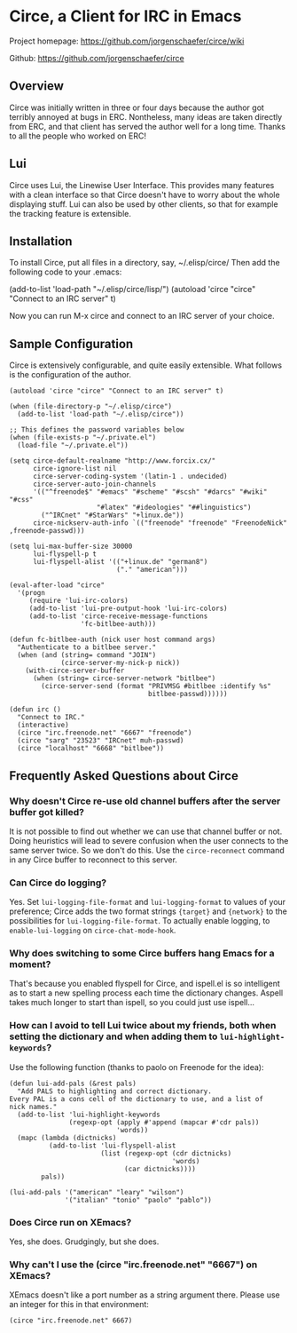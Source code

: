 # Circe, a Client for IRC in Emacs

Project homepage: https://github.com/jorgenschaefer/circe/wiki

Github: https://github.com/jorgenschaefer/circe


## Overview

Circe was initially written in three or four days because the author
got terribly annoyed at bugs in ERC. Nontheless, many ideas are taken
directly from ERC, and that client has served the author well for a
long time. Thanks to all the people who worked on ERC!


## Lui

Circe uses Lui, the Linewise User Interface. This provides many
features with a clean interface so that Circe doesn't have to worry
about the whole displaying stuff. Lui can also be used by other
clients, so that for example the tracking feature is extensible.


## Installation

To install Circe, put all files in a directory, say, ~/.elisp/circe/
Then add the following code to your .emacs:

  (add-to-list 'load-path "~/.elisp/circe/lisp/")
  (autoload 'circe "circe" "Connect to an IRC server" t)

Now you can run M-x circe and connect to an IRC server of your choice.


## Sample Configuration

Circe is extensively configurable, and quite easily extensible. What
follows is the configuration of the author.


```Lisp
(autoload 'circe "circe" "Connect to an IRC server" t)

(when (file-directory-p "~/.elisp/circe")
  (add-to-list 'load-path "~/.elisp/circe"))

;; This defines the password variables below
(when (file-exists-p "~/.private.el")
  (load-file "~/.private.el"))

(setq circe-default-realname "http://www.forcix.cx/"
      circe-ignore-list nil
      circe-server-coding-system '(latin-1 . undecided)
      circe-server-auto-join-channels
      '(("^freenode$" "#emacs" "#scheme" "#scsh" "#darcs" "#wiki" "#css"
                      "#latex" "#ideologies" "##linguistics")
        ("^IRCnet" "#StarWars" "+linux.de"))
      circe-nickserv-auth-info `(("freenode" "freenode" "FreenodeNick" ,freenode-passwd)))

(setq lui-max-buffer-size 30000
      lui-flyspell-p t
      lui-flyspell-alist '(("+linux.de" "german8")
                           ("." "american")))

(eval-after-load "circe"
  '(progn
     (require 'lui-irc-colors)
     (add-to-list 'lui-pre-output-hook 'lui-irc-colors)
     (add-to-list 'circe-receive-message-functions
                  'fc-bitlbee-auth)))

(defun fc-bitlbee-auth (nick user host command args)
  "Authenticate to a bitlbee server."
  (when (and (string= command "JOIN")
             (circe-server-my-nick-p nick))
    (with-circe-server-buffer
      (when (string= circe-server-network "bitlbee")
        (circe-server-send (format "PRIVMSG #bitlbee :identify %s"
                                   bitlbee-passwd))))))

(defun irc ()
  "Connect to IRC."
  (interactive)
  (circe "irc.freenode.net" "6667" "freenode")
  (circe "sarg" "23523" "IRCnet" muh-passwd)
  (circe "localhost" "6668" "bitlbee"))
```


## Frequently Asked Questions about Circe

### Why doesn't Circe re-use old channel buffers after the server buffer got killed?

It is not possible to find out whether we can use that channel buffer
or not. Doing heuristics will lead to severe confusion when the user
connects to the same server twice. So we don't do this. Use the
`circe-reconnect` command in any Circe buffer to reconnect to this
server.

### Can Circe do logging?

Yes. Set `lui-logging-file-format` and `lui-logging-format` to values
of your preference; Circe adds the two format strings `{target}` and
`{network}` to the possibilities for `lui-logging-file-format`. To
actually enable logging, to `enable-lui-logging` on
`circe-chat-mode-hook`.

### Why does switching to some Circe buffers hang Emacs for a moment?

That's because you enabled flyspell for Circe, and ispell.el is so
intelligent as to start a new spelling process each time the
dictionary changes. Aspell takes much longer to start than ispell, so
you could just use ispell...

### How can I avoid to tell Lui twice about my friends, both when setting the dictionary and when adding them to `lui-highlight-keywords`?

Use the following function (thanks to paolo on Freenode for the idea):

```Lisp
(defun lui-add-pals (&rest pals)
  "Add PALS to highlighting and correct dictionary.
Every PAL is a cons cell of the dictionary to use, and a list of
nick names."
  (add-to-list 'lui-highlight-keywords
               (regexp-opt (apply #'append (mapcar #'cdr pals))
                           'words))
  (mapc (lambda (dictnicks)
          (add-to-list 'lui-flyspell-alist
                       (list (regexp-opt (cdr dictnicks)
                                         'words)
                             (car dictnicks))))
        pals))

(lui-add-pals '("american" "leary" "wilson")
              '("italian" "tonio" "paolo" "pablo"))
```

### Does Circe run on XEmacs?

Yes, she does. Grudgingly, but she does.

### Why can't I use the (circe "irc.freenode.net" "6667") on XEmacs?

XEmacs doesn't like a port number as a string argument there. Please
use an integer for this in that environment:

```Lisp
(circe "irc.freenode.net" 6667)
```

